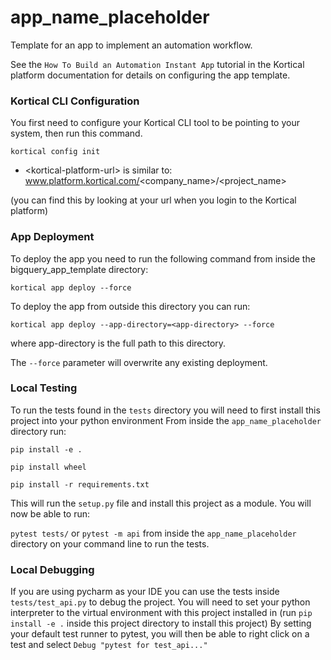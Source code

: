# app_name_placeholder
Template for an app to implement an automation workflow.

See the `How To Build an Automation Instant App` tutorial in the Kortical platform documentation for details on configuring the app template.


### Kortical CLI Configuration
You first need to configure your Kortical CLI tool to be pointing to your system, then run this command.

`kortical config init`

- \<kortical-platform-url\> is similar to: www.platform.kortical.com/<company_name>/<project_name>

(you can find this by looking at your url when you login to the Kortical platform)


### App Deployment
To deploy the app you need to run the following command from inside the bigquery_app_template directory:

`kortical app deploy --force`

To deploy the app from outside this directory you can run:

`kortical app deploy --app-directory=<app-directory> --force`

where app-directory is the full path to this directory.

The `--force` parameter will overwrite any existing deployment.

### Local Testing

To run the tests found in the `tests` directory you will need to first install this project into your python environment
From inside the `app_name_placeholder` directory run:

`pip install -e .`

`pip install wheel`

`pip install -r requirements.txt`

This will run the `setup.py` file and install this project as a module. You will now be able to run:

`pytest tests/` or `pytest -m api` from inside the `app_name_placeholder` directory on your command line to run the tests.

### Local Debugging

If you are using pycharm as your IDE you can use the tests inside `tests/test_api.py` to debug the project.
You will need to set your python interpreter to the virtual environment with this project installed in (run `pip install -e .` inside this project directory to install this project)
By setting your default test runner to pytest, you will then be able to right click on a test and select `Debug "pytest for test_api..."`
